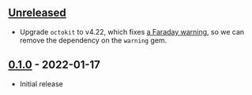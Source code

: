 ## [Unreleased]

- Upgrade `octokit` to v4.22, which fixes [a Faraday warning], so we can remove
  the dependency on the `warning` gem.

[a Faraday warning]: https://github.com/octokit/octokit.rb/pull/1359

## [0.1.0] - 2022-01-17

- Initial release

[unreleased]: https://github.com/MatheusRich/end_of_life/compare/v0.1.0...HEAD
[0.1.0]: https://github.com/MatheusRich/end_of_life/releases/tag/v0.1.0
